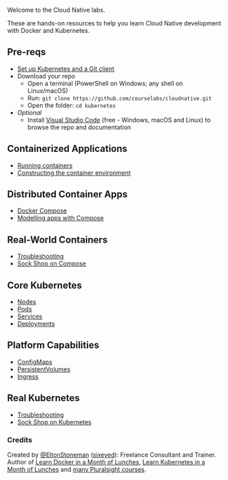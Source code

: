 Welcome to the Cloud Native labs.

These are hands-on resources to help you learn Cloud Native development with Docker and Kubernetes.

## Pre-reqs

 - [Set up Kubernetes and a Git client](./setup/README.md) 
 - Download your repo
    - Open a terminal (PowerShell on Windows; any shell on Linux/macOS) 
    - Run: `git clone https://github.com/courselabs/cloudnative.git`
     - Open the folder: `cd kubernetes`
- _Optional_
    - Install [Visual Studio Code](https://code.visualstudio.com) (free - Windows, macOS and Linux) to browse the repo and documentation

## Containerized Applications

- [Running containers](labs/containers/README.md)
- [Constructing the container environment](labs/env/README.md)

## Distributed Container Apps

- [Docker Compose](labs/compose/README.md)
- [Modelling apps with Compose](labs/compose-model/README.md)

## Real-World Containers
  
- [Troubleshooting](troubleshooting/docker/README.md)
- [Sock Shop on Compose](sockshop/docker/README.md) 

## Core Kubernetes

- [Nodes](labs/nodes/README.md)
- [Pods](labs/pods/README.md)
- [Services](labs/services/README.md)
- [Deployments](labs/deployments/README.md)

## Platform Capabilities

- [ConfigMaps](labs/configmaps/README.md)
- [PersistentVolumes](labs/persistentvolumes/README.md)
- [Ingress](labs/ingress/README.md)

## Real Kubernetes

- [Troubleshooting](troubleshooting/k8s/README.md)
- [Sock Shop on Kubernetes](sockshop/k8s/README.md) 

### Credits

Created by [@EltonStoneman](https://twitter.com/EltonStoneman) ([sixeyed](https://github.com/sixeyed)): Freelance Consultant and Trainer. Author of [Learn Docker in a Month of Lunches](https://www.manning.com/books/learn-docker-in-a-month-of-lunches), [Learn Kubernetes in a Month of Lunches](https://www.manning.com/books/learn-kubernetes-in-a-month-of-lunches) and [many Pluralsight courses](https://pluralsight.pxf.io/c/1197078/424552/7490?u=https%3A%2F%2Fwww.pluralsight.com%2Fauthors%2Felton-stoneman).